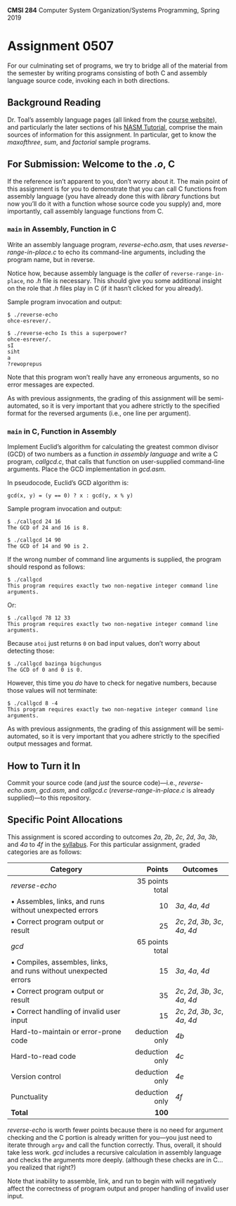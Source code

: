 **CMSI 284** Computer System Organization/Systems Programming, Spring 2019

# Assignment 0507
For our culminating set of programs, we try to bridge all of the material from the semester by writing programs consisting of both C and assembly language source code, invoking each in both directions.

## Background Reading
Dr. Toal’s assembly language pages (all linked from the [course website](https://dondi.lmu.build/spring2019/cmsi284)), and particularly the later sections of his [NASM Tutorial](https://cs.lmu.edu/~ray/notes/nasmtutorial/), comprise the main sources of information for this assignment. In particular, get to know the _maxofthree_, _sum_, and _factorial_ sample programs.

## For Submission: Welcome to the _.o_, C
If the reference isn’t apparent to you, don’t worry about it. The main point of this assignment is for you to demonstrate that you can call C functions from assembly language (you have already done this with _library_ functions but now you’ll do it with a function whose source code you supply) and, more importantly, call assembly language functions from C.

### `main` in Assembly, Function in C
Write an assembly language program, _reverse-echo.asm_, that uses _reverse-range-in-place.c_ to echo its command-line arguments, including the program name, but in reverse.

Notice how, because assembly language is the _caller_ of `reverse-range-in-place`, no _.h_ file is necessary. This should give you some additional insight on the role that _.h_ files play in C (if it hasn’t clicked for you already).

Sample program invocation and output:

    $ ./reverse-echo
    ohce-esrever/.

    $ ./reverse-echo Is this a superpower?
    ohce-esrever/.
    sI
    siht
    a
    ?rewoprepus

Note that this program won’t really have any erroneous arguments, so no error messages are expected.

As with previous assignments, the grading of this assignment will be semi-automated, so it is very important that you adhere strictly to the specified format for the reversed arguments (i.e., one line per argument).

### `main` in C, Function in Assembly
Implement Euclid’s algorithm for calculating the greatest common divisor (GCD) of two numbers as a function _in assembly language_ and write a C program, _callgcd.c_, that calls that function on user-supplied command-line arguments. Place the GCD implementation in _gcd.asm_.

In pseudocode, Euclid’s GCD algorithm is:

    gcd(x, y) = (y == 0) ? x : gcd(y, x % y)

Sample program invocation and output:

    $ ./callgcd 24 16
    The GCD of 24 and 16 is 8.

    $ ./callgcd 14 90
    The GCD of 14 and 90 is 2.

If the wrong number of command line arguments is supplied, the program should respond as follows:

    $ ./callgcd
    This program requires exactly two non-negative integer command line arguments.

Or:

    $ ./callgcd 78 12 33
    This program requires exactly two non-negative integer command line arguments.

Because `atoi` just returns `0` on bad input values, don’t worry about detecting those:

    $ ./callgcd bazinga bigchungus
    The GCD of 0 and 0 is 0.

However, this time you _do_ have to check for negative numbers, because those values will not terminate:

    $ ./callgcd 8 -4
    This program requires exactly two non-negative integer command line arguments.

As with previous assignments, the grading of this assignment will be semi-automated, so it is very important that you adhere strictly to the specified output messages and format.

## How to Turn it In
Commit your source code (and _just_ the source code)—i.e., _reverse-echo.asm_, _gcd.asm_, and _callgcd.c_ (_reverse-range-in-place.c_ is already supplied)—to this repository.

## Specific Point Allocations
This assignment is scored according to outcomes _2a_, _2b_, _2c_, _2d_, _3a_, _3b_, and _4a_ to _4f_ in the [syllabus](https://dondi.lmu.build/spring2019/cmsi284/cmsi284-spring2019-syllabus.pdf). For this particular assignment, graded categories are as follows:

| Category | Points | Outcomes |
| -------- | -----: | -------- |
| _reverse-echo_ | 35 points total | |
| • Assembles, links, and runs without unexpected errors | 10 | _3a_, _4a_, _4d_ |
| • Correct program output or result | 25 | _2c_, _2d_, _3b_, _3c_, _4a_, _4d_ |
| _gcd_ | 65 points total | |
| • Compiles, assembles, links, and runs without unexpected errors | 15 | _3a_, _4a_, _4d_ |
| • Correct program output or result | 35 | _2c_, _2d_, _3b_, _3c_, _4a_, _4d_ |
| • Correct handling of invalid user input | 15 | _2c_, _2d_, _3b_, _3c_, _4a_, _4d_ |
| Hard-to-maintain or error-prone code | deduction only | _4b_ |
| Hard-to-read code | deduction only | _4c_ |
| Version control | deduction only | _4e_ |
| Punctuality | deduction only | _4f_ |
| **Total** | **100** |

_reverse-echo_ is worth fewer points because there is no need for argument checking and the C portion is already written for you—you just need to iterate through `argv` and call the function correctly. Thus, overall, it should take less work. _gcd_ includes a recursive calculation in assembly language and checks the arguments more deeply. (although these checks are in C…you realized that right?)

Note that inability to assemble, link, and run to begin with will negatively affect the correctness of program output and proper handling of invalid user input.
